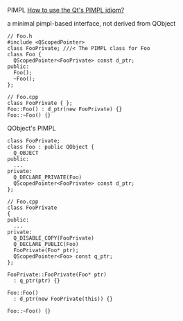 PIMPL [How to use the Qt's PIMPL idiom?](http://stackoverflow.com/questions/25250171/how-to-use-the-qts-pimpl-idiom)

a minimal pimpl-based interface, not derived from QObject
```
// Foo.h
#include <QScopedPointer>
class FooPrivate; ///< The PIMPL class for Foo
class Foo {
  QScopedPointer<FooPrivate> const d_ptr;
public:
  Foo();
  ~Foo();
};

// Foo.cpp
class FooPrivate { };
Foo::Foo() : d_ptr(new FooPrivate) {}
Foo::~Foo() {}
```


QObject's PIMPL
```
class FooPrivate;
class Foo : public QObject {
  Q_OBJECT
public:
  ...
private:
  Q_DECLARE_PRIVATE(Foo)
  QScopedPointer<FooPrivate> const d_ptr;
};

// Foo.cpp
class FooPrivate
{
public:
  ...
private:
  Q_DISABLE_COPY(FooPrivate)
  Q_DECLARE_PUBLIC(Foo)
  FooPrivate(Foo* ptr);
  QScopedPointer<Foo> const q_ptr;
};

FooPrivate::FooPrivate(Foo* ptr)
  : q_ptr(ptr) {}

Foo::Foo()
  : d_ptr(new FooPrivate(this)) {}

Foo::~Foo() {}
```
